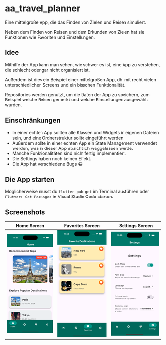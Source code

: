 # aa_travel_planner

Eine mittelgroße App, die das Finden von Zielen und Reisen simuliert.

Neben dem Finden von Reisen und dem Erkunden von Zielen hat sie Funktionen wie Favoriten und Einstellungen.



## Idee

Mithilfe der App kann man sehen, wie schwer es ist, eine App zu verstehen, die schlecht oder gar nicht organisiert ist.

Außerdem ist dies ein Beispiel einer mittelgroßen App, dh. mit recht vielen unterschiedlichen Screens und ein bisschen Funktionalität.

Repositories werden genutzt, um die Daten der App zu speichern, zum Beispiel welche Reisen gemerkt und welche Einstellungen ausgewählt wurden.

## Einschränkungen

* In einer echten App sollten alle Klassen und Widgets in eigenen Dateien sein, und eine Ordnerstruktur sollte eingeführt werden.
* Außerdem sollte in einer echten App ein State Management verwendet werden, was in dieser App absichtlich weggelassen wurde.
* Manche Funktionalitäten sind nicht fertig implementiert.
* Die Settings haben noch keinen Effekt.
* Die App hat verschiedene Bugs 😀

## Die App starten

Möglicherweise musst du `flutter pub get` im Terminal ausführen oder `Flutter: Get Packages` in Visual Studio Code starten.


## Screenshots

Home Screen                       |  Favorites Screen          |  Settings Screen
:--------------------------------:|:-------------------------:|:-------------------------:
![](screenshots/home.png)  |  ![](screenshots/favorite.png) |  ![](screenshots/settings.png)
